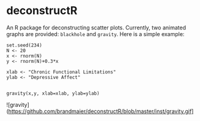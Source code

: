 # deconstructR

An R package for deconstructing scatter plots. Currently, two animated graphs are provided: `blackhole` and `gravity`. Here is a simple example: 

```{r, eval=FALSE}
set.seed(234)
N <- 20
x <- rnorm(N)
y <- rnorm(N)+0.3*x

xlab <- "Chronic Functional Limitations"
ylab <- "Depressive Affect"


gravity(x,y, xlab=xlab, ylab=ylab)
```

![gravity](https://github.com/brandmaier/deconstructR/blob/master/inst/gravity.gif]

